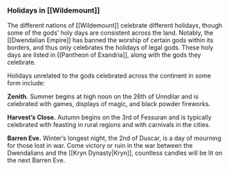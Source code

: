 ### Holidays in [[Wildemount]]

The different nations of [[Wildemount]] celebrate different holidays, though some of the gods’ holy days are consistent across the land. Notably, the [[Dwendalian Empire]] has banned the worship of certain gods within its borders, and thus only celebrates the holidays of legal gods. These holy days are listed in [[Pantheon of Exandria]], along with the gods they celebrate.

Holidays unrelated to the gods celebrated across the continent in some form include:

**Zenith.** Summer begins at high noon on the 26th of Unndilar and is celebrated with games, displays of magic, and black powder fireworks.

**Harvest’s Close.** Autumn begins on the 3rd of Fessuran and is typically celebrated with feasting in rural regions and with carnivals in the cities.

**Barren Eve.** Winter’s longest night, the 2nd of Duscar, is a day of mourning for those lost in war. Come victory or ruin in the war between the Dwendalians and the [[Kryn Dynasty|Kryn]], countless candles will be lit on the next Barren Eve.